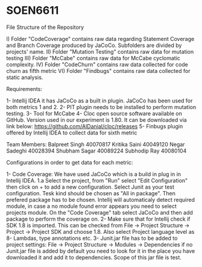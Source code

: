 # SOEN6611

File Structure of the Repository

I) Folder "CodeCoverage" contains raw data regarding Statement Coverage and Branch Coverage produced by JaCoCo. Subfolders are divided by projects' name.
II) Folder "Mutation Testing" contains raw data for mutation testing
III) Folder "McCabe" contains raw data for McCabe cyclomatic complexity.
IV) Folder "CodeChurn" contains raw data collected for code churn as fifth metric
VI) Folder "Findbugs" contains raw data collected for static analysis.


Requirements:

1- Intellij IDEA it has JaCoCo as a built in plugin. JaCoCo has been used for both metrics 1 and 2.
2- PIT plugin needs to be installed to perform mutation testing.
3- Tool for McCabe 
4- Cloc open source software available on GitHub. Version used in our experiment is 1.80. It can be downloaded via link below:
https://github.com/AlDanial/cloc/releases 
5- Finbugs plugin offered by Intellij IDEA to collect data for sixth metric

Team Members:
Balpreet Singh	40070817
Kritika Saini	40049120
Negar Sadeghi	40028394
Shubham Sagar	40089224
Subhodip Ray	40080104


Configurations in order to get data for each metric:

1- Code Coverage: We have used JaCoCo which is a build in plug in in Intellij IDEA.
1.a Select the project, from "Run" select "Edit Configuration" then click on + to add a new configuration. Select Junit as your test configuration. Tesk kind should be chosen as "All in package". Then prefered package has to be chosen. Intellij will automaticaly detect required module, in case a no module found error appears you need to select projects module. On the "Code Coverage" tab select JaCoCo and then add package to perform the coverage on.
2- Make sure that for Intellij check if SDK 1.8 is imported. This can be checked from File -> Project Structure -> Project -> Project SDK and choose 1.8. Also select Project language level as 8- Lambdas, type annotations etc.
3- Junit.jar file has to be added to project settings: File -> Project Structure -> Modules -> Dependencies if no Junit.jar file is added by default you need to look for it in the place you have downloaded it and add it to dependencies. Scope of this jar file is test.
